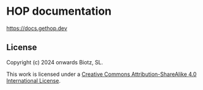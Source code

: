 # HOP documentation

https://docs.gethop.dev

## License

Copyright (c) 2024 onwards Biotz, SL.

This work is licensed under a [Creative Commons Attribution-ShareAlike
4.0 International License][cc-by-sa].

[cc-by-sa]: https://creativecommons.org/licenses/by-sa/4.0/
